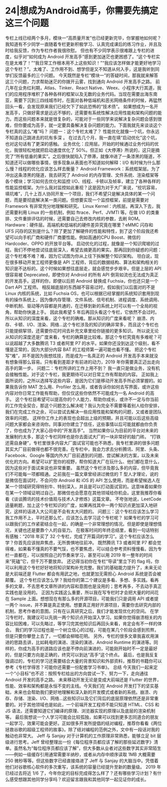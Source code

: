 # 24|想成为Android高手，你需要先搞定这三个问题

专栏上线已经两个多月，模块一“高质量开发”也已经更新完毕，你掌握地如何呢？我知道有不少同学一直随着专栏更新积极学习、认真完成课后的练习作业，并且及时给我反馈，作为专栏作者我很欣慰。
但也有不少同学表示很难跟上专栏的进度，似乎对“如何成为 Android 开发高手”感到更加迷茫也更困惑了。“这个专栏实在是太难了！”“我日常工作根本用不上这些知识！”“我应该怎样做才能更好地学习这个专栏？”。太难了、工作用不到、想学但是又不知道从何入手，这是我听到同学们反馈最多的三个问题。
今天既然是专栏“模块一”的答疑时间，那我就来解答这三个问题，力求帮助迷茫的你拨开云雾，找到通向 Android 开发高手之路。
前几年在业务红利期，Atlas、Tinker、React Native、Weex、小程序大行其道，我们的应用程序堆积了各种各样的框架以及无数的业务代码。当现在需要出海东南亚，需要下沉到三四线城市时，在面对各种低端机和恶劣网络条件的时候，再猛然回头一看，会发现原来我们已经欠下了如此恐怖的“技术债”。
如果想成为一名开发高手，只做好需求是远远不够的，还需要有系统性解决应用性能和架构问题的能力。而这些问题本来就是很复杂的，可能对于一些同学来说解决复杂问题会感到很难，但你要成为高手，就一定要具备解决复杂问题的能力。下面我就先来谈谈这个专栏真的这么“难”吗？
问题一：这个专栏太难了？
性能优化就像一个坑，你永远不知道自己跳进去的坑有多深 。
在过去几个月，我一直在填“启动优化”这个坑，也对这句话有了更深的感触。
业务优化：应用层。开始的时候通过业务代码的优化，我很轻松地就把启动速度优化了 50%。但正如《大停滞》所说的，这只是摘完了“所有低垂的果实”。之后很快就陷入了停滞，就像冲进了一条漆黑的隧道，不知道还可以做哪些事情，很多现象从表面也不知道如何解释：I/O 有时候为什么那么慢？线程的优化应该怎么样去衡量？
Android Framework：系统框架层。为了冲出这条漆黑的隧道，我去研究了 Android 的内存管理、文件系统、渲染框架等各个模块；学习如何去优化和监控 I/O、线程、卡顿以及帧率，建立了各种各样的性能监控框架。为什么我对监控如此重视？这是因为对于大厂来说，“挖坑容易，填坑难”，几十上百人协同开发一个项目，我们不希望只是解决具体的某一个问题，而是要彻底解决某一类问题。但想要实现一个监控框架，前提是需要对 Framework 有非常充分地理解和研究。
Linux Kernel：内核层。再深入下去，我还需要利用 Linux 的一些机制，例如 ftrace、Perf、JVMTI 等。在做 I/O 的类重排、文件重排评估的时候，还需要自己去修改内核的参数，去刷 ROM。
Hardware：硬件层。高端机和低端机的硬件差异究竟在哪里？eMMC 闪存和 UFS 闪存的区别是什么？除了更加了解硬件的性能和特性，到了这个阶段我还希望可以向手机厂商和硬件厂商要性能。例如高通的CPU Boost、微信的 Hardcoder、OPPO 的开放平台等。
启动优化的过程，就像是一个知识爬坡的过程。我们不停地尝试往底层深入，希望去摘更高的果实。那再回到你疑惑的问题：这个专栏难不难？难，因为它试图为你从上往下拆解整个知识架构。
坦白说，现在很多移动开发工程师更像是 API 工程师，背后的数据结构、算法和架构相关的知识是不达标的。这个时候如果想往底层走，就会感觉步步艰辛。但是上层的 API 很容易被 Deprecated，即使你对 Android 的所有 API 倒背如流也无法成为真正的开发高手。这样的你，即便以后把 Android 替换成 Fuchsia，你也还只是一个 Dart API 工程师。
相反越底层的东西越不容易过时，假如我们以后面对的不是 Linux 内核的系统，比如 Fuchsia OS，也可以根据已经掌握的系统知识套用到现有的操作系统上，因为像内存管理、文件系统、信号机制、进程调度、系统调用、中断机制、驱动等内容都是共通的，在迁移到新的系统上时可以有一个全局的视角，帮助你快速上手。
因此我希望 5 年后再回头看这个专栏，它依然不会过时。所以从知识的深度来看，这个专栏的确难。那从知识的广度来看呢？
崩溃、内存、卡顿、I/O、渲染、网络…这个专栏涉及的知识的确非常多，而且这个专栏也只能提纲挈领，还需要你花时间去补充文章里给你链接的更多知识。
所以说无论从知识的深度还是广度来看，专栏的确算是比较难。那这个专栏究竟有多难呢？可以说超越了大多数腾讯 T3 或者阿里 P7 的水平。如果你还没到达这个级别，看不懂是正常的，因为大部分内容 BAT 的工程师第一遍可能也看不懂。
把这个专栏写“难”，并不是因为我想炫技，而是成为一名真正的 Android 开发高手本来就没有想象得那么容易。只有看到差距才有前进的动力，2019 年你需要真正迈出走向高手的第一步。
问题二：专栏所讲的工作上用不到？
我一直只是做业务，没有机会接触性能。对于这个专栏，我更期待可以对日常工作有帮助的内容。
正如我上面所说的，之所以选择写这些内容，是因为它们是移动开发高手所必须掌握的。如果我告诉你 MAT 怎么用、Profiler 怎么用，或者告诉你如何去写界面，或许这些内容对你日常工作能有帮助，但仅仅这些你依然不可能成为一名 Android 的高手。
这个专栏目希望可以提高你的个人能力，帮助你成长，或许不一定与你当前的工作完全契合，那这个问题怎么解决呢？我认为完全不需要等着别人给你安排，我们在完成工作之余，可以尝试去解决一些应用性能和架构的问题，又或者是团队效率的问题。
这样你工作上的表现也会超出上级的预期，并且可能以后这些高级问题大家都会来咨询你。同事对你建立了信任，这些事情以后可能就都由你负责了，你也成为了大家心目中的“开发高手”。
当然如果你认为目前的平台对未来的发展制约太多，那这个专栏同样也是你去面试大厂的一块非常好的敲门砖。
“打铁还需自身硬”，专栏里很多内容大厂面试官可能也不熟悉，我专栏里讲的很多问题其实大厂目前做得也都不很完善。在专栏中，我会力求去分析腾讯、阿里、头条、Facebook、Google 等国内外大厂目前遇到的问题、尝试解决的方案，以及未来优化的方向。希望可以扩宽你的视野，帮你知道大厂在玩什么、他们都在意什么，因为这些对于面试来说也非常重要。
虽然这个专栏涉及那么多的内容，但毕竟我们不可能每一项都精通。之前我在一篇文章曾经讲过微信的 T 型人才理论，说的是微信在面试时，不会问你 Android 和 iOS 的 API 怎么使用，而是希望候选人在某一个领域研究得特别牛、特别深入，并且是可以打动面试官的。这意味着如果你在某一个领域证明过自己，那微信也会愿意在其他领域给你机会。这里我推荐你看看《谈谈腾讯的技术价值观与技术人才修炼》这篇文章。
不夸张地说，LeetCode 适量刷题，加上这个专栏知识的广度，如果再找其中一两个知识点更加深入地研究，这样的话进入大公司是不会有太大问题的。
问题三：这个专栏应该怎么学习
我工作用不上，平时还那么忙，应该怎么去学习这个专栏呢？
如果专栏的学习可以跟我们的工作紧密结合在一起，的确是一个非常理想的情况。但是即使是理想情况，关键也还是要靠个人的自驱力。
在极客时间的年终总结里，看到一句话特别有感触：“2018 年买了 32 个专栏，完成了开篇词的学习”。这个专栏应该怎么学？你首先应该抛弃焦虑，无所畏惧地往前冲。
既然腾讯 T3 或者阿里 P7 都会觉得难，如果看不懂真的不要气馁，也不要焦虑，可以结合参考资料慢慢看。因为专栏一直都在，可以按照自己的节奏来学习，甚至可以用 2019 年一整年的时间来“死磕”它，但千万不要放弃。
还记得当初你在专栏“导读”里立下的 flag 吗，你可以利用这个专栏好好地将知识架构补充完整。我们的基础能力提升了，未来无论是大前端还是 Flutter 都会有用武之地，也就更加无需担心 Android 系统是否会被颠覆。
这个专栏应该怎么学？我给你的第二个建议是多看、多想、多实践。看再多的文章，不去思考文章所讲的内容和意图也是没用的；思考再多，不去动手真正实践也是没用的。
正因为实践这么重要，所以我在写专栏时才会把大量的时间花在 Sample 上面。想想现在有那么多的开源项目，可能我们只是调用 API 或者提一两个 issue，并不算是真正使用。想要真正用好开源项目，需要你去研究内部的机制，思考作者的意图。只有在认真研究之后，我们才能发现优化的空间。
在学习专栏时，我建议可以先挑一两个知识点开始深入学习。如果你觉得崩溃相关的内容比较困难，可以先略过，等学习完其他知识后再回头来看，肯定会有不一样的体会。
我们的学习过程也是一个树立信心的过程，可能在某几个阶段会感到煎熬，但是只要你攀登上去了，一切都会柳暗花明。
另外，专栏的很多文章我喜欢用演进的思路去讲，比如耗电的演进、渲染的演进、Android Runtime 的演进等。同样的，你成为高手的道路应该也是不停向前演进的，可能刚开始时不一定是最好的，但是只要方向是正确的，终究可以到达“高手”这个终点。
最后，也是我反复强调过的，专栏的学习还需要结合大量的背景知识和外部资料，推荐的书籍你可以参考《专栏学得苦？可能你还需要一份配套学习书单》。
总结
今天我们一起来定一个“小目标”也不迟：按照专栏给出的方向尝试一下、努力一下，走向通往 Android 开发的高手之路。
未来移动开发无论是变成大前端还是 Flutter 的世界，性能、效率和架构都是永恒不变的主线。今天我们在 Android 开发打下的坚实基础，未来也会帮助我们更好地理解和深入新的开发模式或者新的系统。崩溃、内存、存储、渲染、I/O、网络…这些知识以及它们背后的底层原理依然还是非常重要的。对于其他领域也是如此，一个前端开发工程师不能只知道 HTML、CSS 和 JS 语法，还需要知道它们编译的原理、浏览器实现的原理以及底层的渲染机制等。
最后我想说一个人学习可能会比较孤独，如果可以找到更多志同道合的朋友一起学习，效果可能会更好。正如很多开发所提倡的结对编程，推荐你看看《两位拯救谷歌的超级工程师的故事》。除了结对编程的范例之外，文中有一段话对我的触动也非常大。
Jeff 与 Sanjay 对于计算机的工作原理非常熟悉，能够立足 bit 层级进行思考。Jeff 曾经整理出一份《每位程序员都应该了解的那些延迟数字》清单。虽然名为“每位程序员都应该了解”，但大多数从业者对这些数字其实非常陌生——例如一级缓存引用通常需要半纳秒，或者从内存中顺序读取 1MB 大概需要 250 微秒等等。但这些数字已经直接烙进了 Jeff 与 Sanjay 的大脑当中。凭借着他们对谷歌核心软件的多次重写，该系统的容量已经提升至新的数量级。
2019 年已经过去将近 1/6 了，今年你定的目标完成得怎么样了？还有哪些学习计划？有什么感受想跟其他同学分享吗？欢迎留言跟我和其他同学一起见证你的成长。
